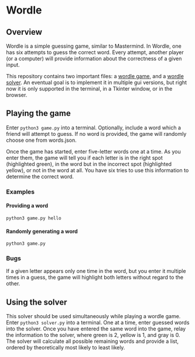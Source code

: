 # Wordle

## Overview

Wordle is a simple guessing game, similar to Mastermind. In Wordle, one has six attempts to guess the correct word. Every attempt, another player (or a computer) will provide information about the correctness of a given input.

This repository contains two important files: a [wordle game](game.py), and a [wordle solver](solver.py). An eventual goal is to implement it in multiple gui versions, but right now it is only supported in the terminal, in a Tkinter window, or in the browser.

## Playing the game

Enter `python3 game.py` into a terminal. Optionally, include a word which a friend will attempt to guess. If no word is provided, the game will randomly choose one from words.json.

Once the game has started, enter five-letter words one at a time. As you enter them, the game will tell you if each letter is in the right spot (highlighted green), in the word but in the incorrect spot (highlighted yellow), or not in the word at all. You have six tries to use this information to determine the correct word.

### Examples

#### Providing a word

`python3 game.py hello`

#### Randomly generating a word

`python3 game.py`

### Bugs

If a given letter appears only one time in the word, but you enter it multiple times in a guess, the game will highlight both letters without regard to the other.

## Using the solver

This solver should be used simultaneously while playing a wordle game.
Enter `python3 solver.py` into a terminal. One at a time, enter guessed words into the solver. Once you have entered the same word into the game, relay the information to the solver, where green is 2, yellow is 1, and gray is 0. The solver will calculate all possible remaining words and provide a list, ordered by theoretically most likely to least likely.
